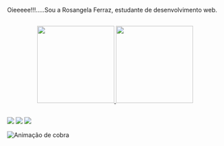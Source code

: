 Oieeeee!!!.....Sou a Rosangela Ferraz, estudante de desenvolvimento web. 

##

<div align="center">
  <a href="https://github.com/roferraz-2022">
  <img height="180em" src="https://github-readme-stats.vercel.app/api?username=roalencastro&show_icons=tru&theme=gruvbox&include_all_commits=true&count_private=true"/>
  <img height="180em" src="https://github-readme-stats.vercel.app/api/top-langs/?username=roalencastro&layout=compact&langs_count=7&theme=dracula"/>
</div>

 ##

 ##
 
<div> 
  <a href="https://instagram.com/roferraz2016" target="_blank"><img src="https://img.shields.io/badge/Instagram-E4405F?style=for-the-badge&logo=instagram&logoColor=white" target="_blank"></a> 
 <a href = "mailto:roferraz55@gmail.com"><img src="https://img.shields.io/badge/-Gmail-%23333?style=for-the-badge&logo=gmail&logoColor=white" destino ="_blank"></a> 
 <a href="https://www.linkedin.com/in/rosangela-ferraz-de-alencastro" target="_blank"><img src="https://img.shields.io/badge/LinkedIn-0077B5?style=for-the-badge&logo=linkedin&logoColor=white" target="_blank"></a>
 
  
 ![ Animação de cobra ](https://github.com/roalencastro/roalencastro/blob/output/github-contribution-grid-snake.svg)
  
  
</div>
